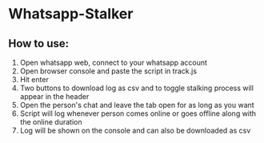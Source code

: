 # Whatsapp-Stalker
## How to use:
1. Open whatsapp web, connect to your whatsapp account
2. Open browser console and paste the script in track.js
3. Hit enter
4. Two buttons to download log as csv and to toggle stalking process will appear in the header
5. Open the person's chat and leave the tab open for as long as you want
6. Script will log whenever person comes online or goes offline along with the online duration
7. Log will be shown on the console and can also be downloaded as csv
